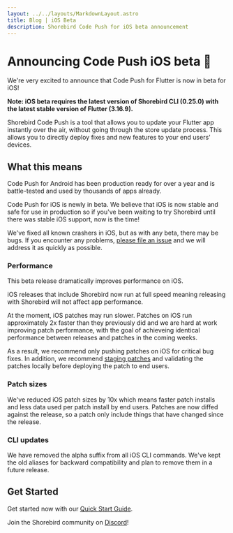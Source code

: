 ```yaml
---
layout: ../../layouts/MarkdownLayout.astro
title: Blog | iOS Beta
description: Shorebird Code Push for iOS beta announcement
---
```


# Announcing Code Push iOS beta 🥳

We're very excited to announce that Code Push for Flutter is now in beta for iOS!

**Note: iOS beta requires the latest version of Shorebird CLI (0.25.0) with the latest stable version of Flutter (3.16.9).**

Shorebird Code Push is a tool that allows you to update your Flutter app instantly over the air, without going through the store update process. This allows you to directly deploy fixes and new features to your end users' devices.

## What this means

Code Push for Android has been production ready for over a year and is battle-tested and used by thousands of apps already.

Code Push for iOS is newly in beta. We believe that iOS is now stable and safe for use in production so if you've been waiting to try Shorebird until there was stable iOS support, now is the time!

We've fixed all known crashers in iOS, but as with any beta, there may be bugs. If you encounter any problems, [please file an issue](https://github.com/shorebirdtech/shorebird/issues/new/choose) and we will address it as quickly as possible.

### Performance

This beta release dramatically improves performance on iOS.

iOS releases that include Shorebird now run at full speed meaning releasing with Shorebird will not affect app performance.

At the moment, iOS patches may run slower. Patches on iOS run approximately 2x faster than they previously did and we are hard at work improving patch performance, with the goal of achieveing identical performance between releases and patches in the coming weeks.

As a result, we recommend only pushing patches on iOS for critical bug fixes. In addition, we recommend [staging patches](https://docs.shorebird.dev/guides/staging-patches) and validating the patches locally before deploying the patch to end users.

### Patch sizes

We've reduced iOS patch sizes by 10x which means faster patch installs and less data used per patch install by end users. Patches are now diffed against the release, so a patch only include things that have changed since the release.

### CLI updates

We have removed the alpha suffix from all iOS CLI commands. We've kept the old aliases for backward compatibility and plan to remove them in a future release.

## Get Started

Get started now with our [Quick Start Guide](https://docs.shorebird.dev/guides/code_push_quickstart).

Join the Shorebird community on [Discord](https://discord.gg/shorebird)!

